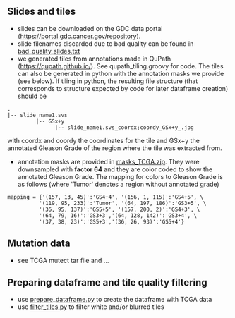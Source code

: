 ## Slides and tiles
- slides can be downloaded on the GDC data portal (https://portal.gdc.cancer.gov/repository). 
- slide filenames discarded due to bad quality can be found in [bad_quality_slides.txt](https://github.com/mpizurica/WSI_mut/blob/master/code/data_prep/tcga/bad_qual_slides.txt)
- we generated tiles from annotations made in QuPath (https://qupath.github.io/). See qupath_tiling.groovy for code. The tiles can also be generated in python with the annotation masks we provide (see below). If tiling in python, the resulting file structure (that corresponds to structure expected by code for later dataframe creation) should be
```
.
|-- slide_name1.svs
         |-- GSx+y 
               |-- slide_name1.svs_coordx;coordy_GSx+y_.jpg 
```
with coordx and coordy the coordinates for the tile and GSx+y the annotated Gleason Grade of the region where the tile was extracted from.
- annotation masks are provided in [masks_TCGA.zip](https://github.com/mpizurica/WSI_mut/blob/master/code/data_prep/tcga/masks_TCGA.zip). They were downsampled with __factor 64__ and they are color coded to show the annotated Gleason Grade. The mapping for colors to Gleason Grade is as follows (where 'Tumor' denotes a region without annotated grade)
```
mapping = {'(157, 13, 45)':'GS4+4', '(156, 1, 115)':'GS4+5', \
          '(119, 95, 233)':'Tumor', '(64, 197, 186)':'GS3+5', \
          '(36, 95, 137)':'GS5+5', '(157, 200, 2)':'GS4+3', \
          '(64, 79, 16)':'GS3+3','(64, 128, 142)':'GS3+4', \
          '(37, 38, 23)':'GS5+3','(36, 26, 93)':'GS5+4'}
```

## Mutation data
- see TCGA mutect tar file and ...

## Preparing dataframe and tile quality filtering
- use [prepare_dataframe.py](https://github.com/mpizurica/WSI_mut/blob/master/code/data_prep/tcga/prepare_dataframe.py) to create the dataframe with TCGA data
- use [filter_tiles.py](https://github.com/mpizurica/WSI_mut/blob/master/code/data_prep/tcga/filter_tiles.py) to filter white and/or blurred tiles

